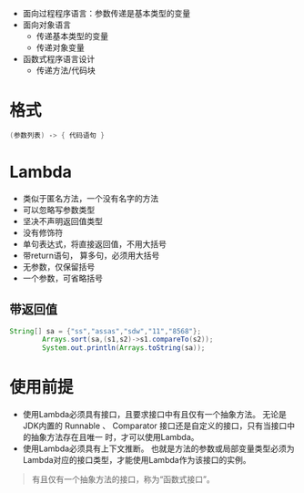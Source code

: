 
- 面向过程程序语言：参数传递是基本类型的变量
- 面向对象语言
  - 传递基本类型的变量
  - 传递对象变量
- 函数式程序语言设计
  - 传递方法/代码块

# 格式

```java
(参数列表) ‐> { 代码语句 }
```

# Lambda

- 类似于匿名方法，一个没有名字的方法
- 可以忽略写参数类型
- 坚决不声明返回值类型
- 没有修饰符
- 单句表达式，将直接返回值，不用大括号
- 带return语句， 算多句，必须用大括号
- 无参数，仅保留括号
- 一个参数，可省略括号

## 带返回值

```java
String[] sa = {"ss","assas","sdw","11","8568"};
        Arrays.sort(sa,(s1,s2)->s1.compareTo(s2));
        System.out.println(Arrays.toString(sa));
```

# 使用前提

- 使用Lambda必须具有接口，且要求接口中有且仅有一个抽象方法。 无论是JDK内置的 Runnable 、 Comparator 接口还是自定义的接口，只有当接口中的抽象方法存在且唯一 时，才可以使用Lambda。 
-  使用Lambda必须具有上下文推断。 也就是方法的参数或局部变量类型必须为Lambda对应的接口类型，才能使用Lambda作为该接口的实例。

>有且仅有一个抽象方法的接口，称为“函数式接口”。



